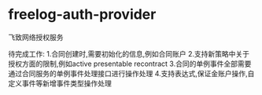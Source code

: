 # freelog-auth-provider

飞致网络授权服务

待完成工作:
1.合同创建时,需要初始化的信息,例如合同账户
2.支持新策略中关于授权方面的限制,例如active presentable recontract
3.合同的单例事件全部需要通过合同服务的单例事件处理接口进行操作处理
4.支持表达式,保证金账户操作,自定义事件等新增事件类型操作处理